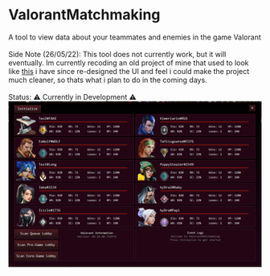# ValorantMatchmaking
A tool to view data about your teammates and enemies in the game Valorant<br/>
<br/>Side Note (26/05/22): This tool does not currently work, but it will eventually. Im currently recoding an old project of mine that used to look like [this](https://cdn.discordapp.com/attachments/968437292177965157/968475575616438312/unknown.png) i have since re-designed the UI and feel i could make the project much cleaner, so thats what i plan to do in the coming days. <br/>
<br/>
Status: ⚠️ Currently in Development ⚠️
![alt text](https://github.com/hivec2/ValorantMatchmaking/blob/master/Images/LobbyViewBeta.PNG)
